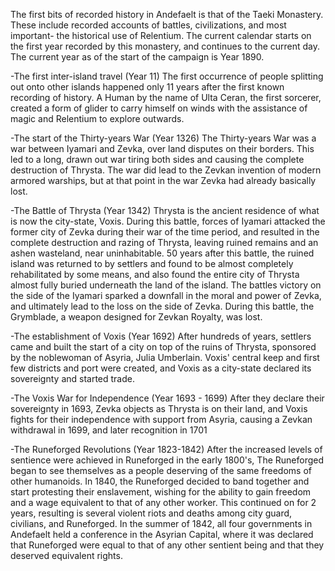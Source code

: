  The first bits of recorded history in Andefaelt is that of the Taeki Monastery. These include recorded accounts of battles, civilizations, and most important- the historical use of Relentium. The current calendar starts on the first year recorded by this monastery, and continues to the current day. The current year as of the start of the campaign is Year 1890.

-The first inter-island travel (Year 11)
The first occurrence of people splitting out onto other islands happened only 11 years after the first known recording of history. A Human by the name of Ulta Ceran, the first sorcerer, created a form of glider to carry himself on winds with the assistance of magic and Relentium to explore outwards.

-The start of the Thirty-years War (Year 1326)
The Thirty-years War was a war between Iyamari and Zevka, over land disputes on their borders. This led to a long, drawn out war tiring both sides and causing the complete destruction of Thrysta. The war did lead to the Zevkan invention of modern armored warships, but at that point in the war Zevka had already basically lost.

-The Battle of Thrysta (Year 1342)
Thrysta is the ancient residence of what is now the city-state, Voxis. During this battle, forces of Iyamari attacked the former city of Zevka during their war of the time period, and resulted in the complete destruction and razing of Thrysta, leaving ruined remains and an ashen wasteland, near uninhabitable. 50 years after this battle, the ruined island was returned to by settlers and found to be almost completely rehabilitated by some means, and also found the entire city of Thrysta almost fully buried underneath the land of the island. The battles victory on the side of the Iyamari sparked a downfall in the moral and power of Zevka, and ultimately lead to the loss on the side of Zevka. During this battle, the Grymblade, a weapon designed for Zevkan Royalty, was lost.

-The establishment of Voxis (Year 1692)
After hundreds of years, settlers came and built the start of a city on top of the ruins of Thrysta, sponsored by the noblewoman of Asyria, Julia Umberlain. Voxis' central keep and first few districts and port were created, and Voxis as a city-state declared its sovereignty and started trade.

-The Voxis War for Independence (Year 1693 - 1699)
After they declare their sovereignty in 1693, Zevka objects as Thrysta is on their land, and Voxis fights for their independence with support from Asyria, causing a Zevkan withdrawal in 1699, and later recognition in 1701

-The Runeforged Revolutions (Year 1823-1842)
After the increased levels of sentience were achieved in Runeforged in the early 1800's, The Runeforged began to see themselves as a people deserving of the same freedoms of other humanoids. In 1840, the Runeforged decided to band together and start protesting their enslavement, wishing for the ability to gain freedom and a wage equivalent to that of any other worker. This continued on for 2 years, resulting is several violent riots and deaths among city guard, civilians, and Runeforged. In the summer of 1842, all four governments in Andefaelt held a conference in the Asyrian Capital, where it was declared that Runeforged were equal to that of any other sentient being and that they deserved equivalent rights.